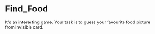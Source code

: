 # Find_Food
It's an interesting game. Your task is to guess your favourite food picture from invisible card.
